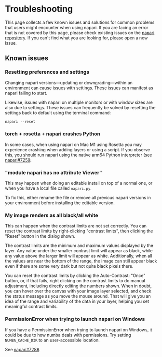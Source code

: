 # Troubleshooting

This page collects a few known issues and solutions for common problems that users might encounter when using napari.
If you are facing an error that is not covered by this page, please check existing issues on the
[napari repository](https://github.com/napari/napari/issues). If you can't find what you are looking for, 
please open a new issue.

## Known issues

### Resetting preferences and settings

Changing napari versions—updating or downgrading—within an environment can cause issues with settings.  These issues can
manifest as napari failing to start. 

Likewise, issues with napari on multiple monitors or with window sizes are also due to settings. These issues can
frequently be solved by resetting the settings back to default using the terminal command:

```python
napari --reset
```

### torch + rosetta + napari crashes Python

In some cases, when using napari on Mac M1 using Rosetta you may experience crashing when adding layers or using a script.
If you observe this, you should run napari using the native arm64 Python interpreter (see [napari#7259](https://github.com/napari/napari/issues/7259).

### "module napari has no attribute Viewer"

This may happen when doing an editable install on top of a normal one, or when you have a local file called `napari.py`.

To fix this, either rename the file or remove all previous napari versions in your environment before installing the editable version.

### My image renders as all black/all white

This can happen when the contrast limits are not set correctly. You can reset the contrast limits by right-clicking
"contrast limits", then clicking the "Reset" button in the dialog shown.

The contrast limits are the minimum and maximum values displayed by the layer. Any value under the smaller contrast
limit will appear as black, while any value above the larger limit will appear as white. Additionally, when all the
values are near the bottom of the range, the image can still appear black even if there are some very dark but not quite
black pixels there.

You can reset the contrast limits by clicking the Auto-Contrast: "Once" button, or, if that fails, right clicking on the
contrast limits to do manual adjustment, including directly editing the numbers shown. When in doubt, you can hover over
the canvas with your image layer selected, and check the status message as you move the mouse around. That will give you
an idea of the range and variability of the data in your layer, helping you set meaningful contrast limits.

### PermissionError when trying to launch napari on Windows

If you have a PermissionError when trying to launch napari on Windows, it could be due to how numba deals with
permissions. Try setting `NUMBA_CACHE_DIR` to an user-accessible location.

See [napari#7288](https://github.com/napari/napari/issues/7288).

